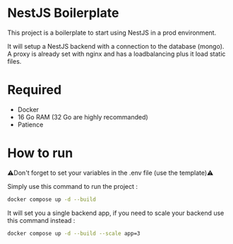 # NestJS Boilerplate

This project is a boilerplate to start using NestJS in a prod environment.

It will setup a NestJS backend with a connection to the database (mongo).
A proxy is already set with nginx and has a loadbalancing plus it load static files.

# Required

 - Docker
 - 16 Go RAM (32 Go are highly recommanded)
 - Patience

# How to run

⚠️Don't forget to set your variables in the .env file (use the template)⚠️

Simply use this command to run the project :

```bash
docker compose up -d --build
```

It will set you a single backend app, if you need to scale your backend use this command instead :

```bash
docker compose up -d --build --scale app=3
```
